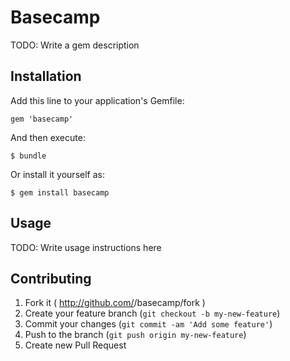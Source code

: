 # Basecamp

TODO: Write a gem description

## Installation

Add this line to your application's Gemfile:

    gem 'basecamp'

And then execute:

    $ bundle

Or install it yourself as:

    $ gem install basecamp

## Usage

TODO: Write usage instructions here

## Contributing

1. Fork it ( http://github.com/<my-github-username>/basecamp/fork )
2. Create your feature branch (`git checkout -b my-new-feature`)
3. Commit your changes (`git commit -am 'Add some feature'`)
4. Push to the branch (`git push origin my-new-feature`)
5. Create new Pull Request
